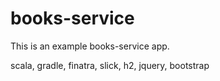 # books-service

This is an example books-service app. 

scala, gradle, finatra, slick, h2, jquery, bootstrap